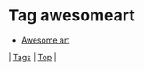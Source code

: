 <!--
title: Tag awesomeart
date: 2020-06-28T15:26:59.035Z
tags:
-->
# Tag awesomeart

 * [Awesome art](65686350247.md)

| [Tags](tags.md) | [Top](index.md) |
